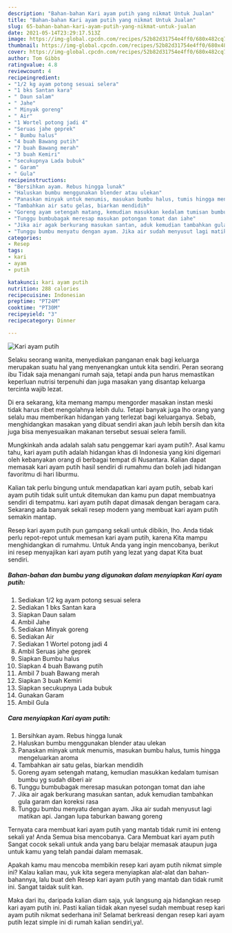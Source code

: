 ```yaml
---
description: "Bahan-bahan Kari ayam putih yang nikmat Untuk Jualan"
title: "Bahan-bahan Kari ayam putih yang nikmat Untuk Jualan"
slug: 65-bahan-bahan-kari-ayam-putih-yang-nikmat-untuk-jualan
date: 2021-05-14T23:29:17.513Z
image: https://img-global.cpcdn.com/recipes/52b82d31754e4ff0/680x482cq70/kari-ayam-putih-foto-resep-utama.jpg
thumbnail: https://img-global.cpcdn.com/recipes/52b82d31754e4ff0/680x482cq70/kari-ayam-putih-foto-resep-utama.jpg
cover: https://img-global.cpcdn.com/recipes/52b82d31754e4ff0/680x482cq70/kari-ayam-putih-foto-resep-utama.jpg
author: Tom Gibbs
ratingvalue: 4.8
reviewcount: 4
recipeingredient:
- "1/2 kg ayam potong sesuai selera"
- "1 bks Santan kara"
- " Daun salam"
- " Jahe"
- " Minyak goreng"
- " Air"
- "1 Wortel potong jadi 4"
- "Seruas jahe geprek"
- " Bumbu halus"
- "4 buah Bawang putih"
- "7 buah Bawang merah"
- "3 buah Kemiri"
- "secukupnya Lada bubuk"
- " Garam"
- " Gula"
recipeinstructions:
- "Bersihkan ayam. Rebus hingga lunak"
- "Haluskan bumbu menggunakan blender atau ulekan"
- "Panaskan minyak untuk menumis, masukan bumbu halus, tumis hingga mengeluarkan aroma"
- "Tambahkan air satu gelas, biarkan mendidih"
- "Goreng ayam setengah matang, kemudian masukkan kedalam tumisan bumbu yg sudah diberi air"
- "Tunggu bumbubagak meresap masukan potongan tomat dan iahe"
- "Jika air agak berkurang masukan santan, aduk kemudian tambahkan gula garam dan koreksi rasa"
- "Tunggu bumbu menyatu dengan ayam. Jika air sudah menyusut lagi matikan api. Jangan lupa taburkan bawang goreng"
categories:
- Resep
tags:
- kari
- ayam
- putih

katakunci: kari ayam putih 
nutrition: 288 calories
recipecuisine: Indonesian
preptime: "PT24M"
cooktime: "PT30M"
recipeyield: "3"
recipecategory: Dinner

---
```



![Kari ayam putih](https://img-global.cpcdn.com/recipes/52b82d31754e4ff0/680x482cq70/kari-ayam-putih-foto-resep-utama.jpg)

Selaku seorang wanita, menyediakan panganan enak bagi keluarga merupakan suatu hal yang menyenangkan untuk kita sendiri. Peran seorang ibu Tidak saja menangani rumah saja, tetapi anda pun harus memastikan keperluan nutrisi terpenuhi dan juga masakan yang disantap keluarga tercinta wajib lezat.

Di era  sekarang, kita memang mampu mengorder masakan instan meski tidak harus ribet mengolahnya lebih dulu. Tetapi banyak juga lho orang yang selalu mau memberikan hidangan yang terlezat bagi keluarganya. Sebab, menghidangkan masakan yang dibuat sendiri akan jauh lebih bersih dan kita juga bisa menyesuaikan makanan tersebut sesuai selera famili. 



Mungkinkah anda adalah salah satu penggemar kari ayam putih?. Asal kamu tahu, kari ayam putih adalah hidangan khas di Indonesia yang kini digemari oleh kebanyakan orang di berbagai tempat di Nusantara. Kalian dapat memasak kari ayam putih hasil sendiri di rumahmu dan boleh jadi hidangan favoritmu di hari liburmu.

Kalian tak perlu bingung untuk mendapatkan kari ayam putih, sebab kari ayam putih tidak sulit untuk ditemukan dan kamu pun dapat membuatnya sendiri di tempatmu. kari ayam putih dapat dimasak dengan beragam cara. Sekarang ada banyak sekali resep modern yang membuat kari ayam putih semakin mantap.

Resep kari ayam putih pun gampang sekali untuk dibikin, lho. Anda tidak perlu repot-repot untuk memesan kari ayam putih, karena Kita mampu menghidangkan di rumahmu. Untuk Anda yang ingin mencobanya, berikut ini resep menyajikan kari ayam putih yang lezat yang dapat Kita buat sendiri.

<!--inarticleads1-->

##### Bahan-bahan dan bumbu yang digunakan dalam menyiapkan Kari ayam putih:

1. Sediakan 1/2 kg ayam potong sesuai selera
1. Sediakan 1 bks Santan kara
1. Siapkan  Daun salam
1. Ambil  Jahe
1. Sediakan  Minyak goreng
1. Sediakan  Air
1. Sediakan 1 Wortel potong jadi 4
1. Ambil Seruas jahe geprek
1. Siapkan  Bumbu halus
1. Siapkan 4 buah Bawang putih
1. Ambil 7 buah Bawang merah
1. Siapkan 3 buah Kemiri
1. Siapkan secukupnya Lada bubuk
1. Gunakan  Garam
1. Ambil  Gula




<!--inarticleads2-->

##### Cara menyiapkan Kari ayam putih:

1. Bersihkan ayam. Rebus hingga lunak
1. Haluskan bumbu menggunakan blender atau ulekan
1. Panaskan minyak untuk menumis, masukan bumbu halus, tumis hingga mengeluarkan aroma
1. Tambahkan air satu gelas, biarkan mendidih
1. Goreng ayam setengah matang, kemudian masukkan kedalam tumisan bumbu yg sudah diberi air
1. Tunggu bumbubagak meresap masukan potongan tomat dan iahe
1. Jika air agak berkurang masukan santan, aduk kemudian tambahkan gula garam dan koreksi rasa
1. Tunggu bumbu menyatu dengan ayam. Jika air sudah menyusut lagi matikan api. Jangan lupa taburkan bawang goreng




Ternyata cara membuat kari ayam putih yang mantab tidak rumit ini enteng sekali ya! Anda Semua bisa mencobanya. Cara Membuat kari ayam putih Sangat cocok sekali untuk anda yang baru belajar memasak ataupun juga untuk kamu yang telah pandai dalam memasak.

Apakah kamu mau mencoba membikin resep kari ayam putih nikmat simple ini? Kalau kalian mau, yuk kita segera menyiapkan alat-alat dan bahan-bahannya, lalu buat deh Resep kari ayam putih yang mantab dan tidak rumit ini. Sangat taidak sulit kan. 

Maka dari itu, daripada kalian diam saja, yuk langsung aja hidangkan resep kari ayam putih ini. Pasti kalian tiidak akan nyesel sudah membuat resep kari ayam putih nikmat sederhana ini! Selamat berkreasi dengan resep kari ayam putih lezat simple ini di rumah kalian sendiri,ya!.

